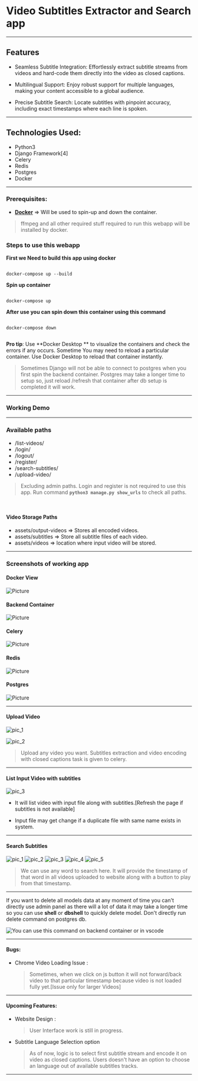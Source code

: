 # Video Subtitles Extractor and Search app

---

## Features

- Seamless Subtitle Integration: Effortlessly extract subtitle streams from videos and hard-code them directly into the video as closed captions.

- Multilingual Support: Enjoy robust support for multiple languages, making your content accessible to a global audience.

- Precise Subtitle Search: Locate subtitles with pinpoint accuracy, including exact timestamps where each line is spoken.

---

## Technologies Used:

- Python3
- Django Framework[4]
- Celery
- Redis
- Postgres
- Docker

---

### Prerequisites:

- **[Docker](https://www.docker.com/)** => Will be used to spin-up and down the container.

> ffmpeg and all other required stuff required to run this webapp will be installed by docker.

### Steps to use this webapp

**First we Need to build this app using docker**

```

docker-compose up --build

```

**Spin up container**

```

docker-compose up

```

**After use you can spin down this container using this command**

```

docker-compose down


```

**Pro tip**: Use **Docker Desktop ** to visualize the containers and check the errors if any occurs. Sometime You may need to reload a particular container. Use Docker Desktop to reload that container instantly.

> Sometimes Django will not be able to connect to postgres when you first spin the backend container. Postgres may take a longer time to setup so, just reload /refresh that container after db setup is completed it will work.

---

### Working Demo

<!-- ![Working Demo](/screenshots/Demo.mp4) -->

---

### Available paths

- /list-videos/
- /login/
- /logout/
- /register/
- /search-subtitles/
- /upload-video/

> Excluding admin paths. Login and register is not required to use this app. Run command **`python3 manage.py show_urls`** to check all paths.

<br>

#### Video Storage Paths

- assets/output-videos => Stores all encoded videos.
- assets/subtitles => Store all subtitle files of each video.
- assets/videos => location where input video will be stored.

---

### Screenshots of working app

#### Docker View

![Picture](/screenshots/Backend_Docker_View.png)

#### Backend Container

![Picture](/screenshots/Backend_Container.png)

#### Celery

![Picture](/screenshots/Backend_Celery_View.png)

#### Redis

![Picture](/screenshots/Redis.png)

#### Postgres

![Picture](/screenshots/Backend_Postgres_View.png)

---

#### Upload Video

![pic_1](/screenshots/Upload_Video_1.png)

![pic_2](/screenshots/Upload_video_2.png)

> Upload any video you want. Subtitles extraction and video encoding with closed captions task is given to celery.

---

#### List Input Video with subtitles

![pic_3](/screenshots/list_videos_1.png)

- It will list video with input file along with subtitles.[Refresh the page if subtitles is not available]

- Input file may get change if a duplicate file with same name exists in system.

---

#### Search Subtitles

![pic_1](/screenshots/Subtitles_search_1.png)
![pic_2](/screenshots/Subtitles_Search_2.png)
![pic_3](/screenshots/Subtitles_Search_3_1.png)
![pic_4](/screenshots/Subtitles_Search_3.png)
![pic_5](/screenshots/Subtitles_Search_4.png)

> We can use any word to search here. It will provide the timestamp of that word in all videos uploaded to website along with a button to play from that timestamp.

---

If you want to delete all models data at any moment of time you can't directly use admin panel as there will a lot of data it may take a longer time so you can use **shell** or **dbshell** to quickly delete model. Don't directly run delete command on postgres db.

![You can use this command on backend container or in vscode](/screenshots/Backend_Delete_all_models_data.png)

---

#### Bugs:

- Chrome Video Loading Issue :

  > Sometimes, when we click on js button it will not forward/back video to that particular timestamp because video is not loaded fully yet.[Issue only for larger Videos]

---

#### Upcoming Features:

- Website Design :

  > User Interface work is still in progress.

- Subtitle Language Selection option

  > As of now, logic is to select first subtitle stream and encode it on video as closed captions. Users doesn't have an option to choose an language out of available subtitles tracks.

---

